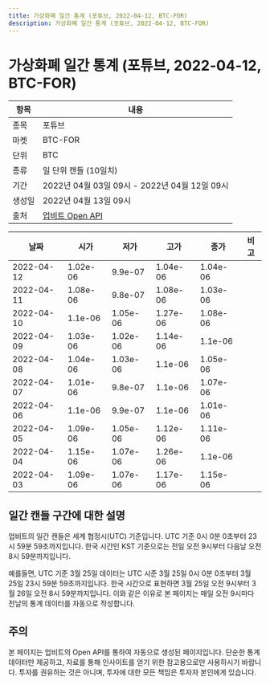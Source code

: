 ```yaml
---
title: 가상화폐 일간 통계 (포튜브, 2022-04-12, BTC-FOR)
description: 가상화폐 일간 통계 (포튜브, 2022-04-12, BTC-FOR)
---
```



가상화폐 일간 통계 (포튜브, 2022-04-12, BTC-FOR)
===

|항목|내용|
|--|--|
|종목|포튜브|
|마켓|BTC-FOR|
|단위|BTC|
|종류|일 단위 캔들 (10일치)|
|기간|2022년 04월 03일 09시 - 2022년 04월 12일 09시|
|생성일|2022년 04월 13일 09시|
|출처|[업비트 Open API](https://docs.upbit.com)|


|날짜|시가|저가|고가|종가|비고|
|--|--|--|--|--|--|
|2022-04-12|1.02e-06|9.9e-07|1.04e-06|1.04e-06|    |
|2022-04-11|1.08e-06|9.8e-07|1.08e-06|1.03e-06|    |
|2022-04-10|1.1e-06|1.05e-06|1.27e-06|1.08e-06|    |
|2022-04-09|1.03e-06|1.02e-06|1.14e-06|1.1e-06|    |
|2022-04-08|1.04e-06|1.03e-06|1.1e-06|1.05e-06|    |
|2022-04-07|1.01e-06|9.8e-07|1.1e-06|1.07e-06|    |
|2022-04-06|1.1e-06|9.9e-07|1.1e-06|1.01e-06|    |
|2022-04-05|1.09e-06|1.05e-06|1.12e-06|1.11e-06|    |
|2022-04-04|1.15e-06|1.07e-06|1.26e-06|1.1e-06|    |
|2022-04-03|1.09e-06|1.07e-06|1.17e-06|1.15e-06|    |


일간 캔들 구간에 대한 설명
---


업비트의 일간 캔들은 세계 협정시(UTC) 기준입니다. 
UTC 기준 0시 0분 0초부터 23시 59분 59초까지입니다. 
한국 시간인 KST 기준으로는 전일 오전 9시부터 다음날 오전 8시 59분까지입니다. 


예를들면, UTC 기준 3월 25일 데이터는 UTC 시준 3월 25일 0시 0분 0초부터 3월 25일 23시 59분 59초까지입니다. 
한국 시간으로 표현하면 3월 25일 오전 9시부터 3월 26일 오전 8시 59분까지입니다. 
이와 같은 이유로 본 페이지는 매일 오전 9시마다 전날의 통계 데이터를 자동으로 작성합니다. 


주의
---


본 페이지는 업비트의 Open API를 통하여 자동으로 생성된 페이지입니다. 
단순한 통계 데이터만 제공하고, 자료를 통해 인사이트를 얻기 위한 참고용으로만 사용하시기 바랍니다. 
투자를 권유하는 것은 아니며, 투자에 대한 모든 책임은 투자자 본인에게 있습니다. 
